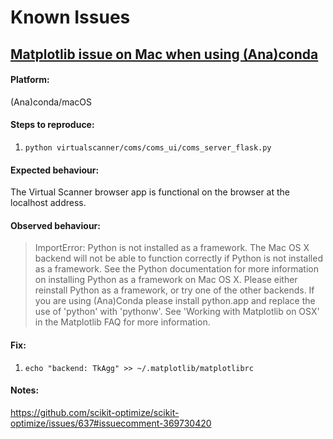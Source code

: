# Known Issues

## [Matplotlib issue on Mac when using (Ana)conda](issue26)
#### Platform:
(Ana)conda/macOS

#### Steps to reproduce:
1. `python virtualscanner/coms/coms_ui/coms_server_flask.py`

#### Expected behaviour:
The Virtual Scanner browser app is functional on the browser at the localhost
address.

#### Observed behaviour:
> ImportError: Python is not installed as a framework. The Mac OS X backend will not be able to function correctly if Python is not installed as a framework. See the Python documentation for more information on installing Python as a framework on Mac OS X. Please either reinstall Python as a framework, or try one of the other backends. If you are using (Ana)Conda please install python.app and replace the use of 'python' with 'pythonw'. See 'Working with Matplotlib on OSX' in the Matplotlib FAQ for more information.

#### Fix:
1. `echo "backend: TkAgg" >> ~/.matplotlib/matplotlibrc`

#### Notes:
https://github.com/scikit-optimize/scikit-optimize/issues/637#issuecomment-369730420

[issue26]: https://github.com/imr-framework/virtual-scanner/issues/26
